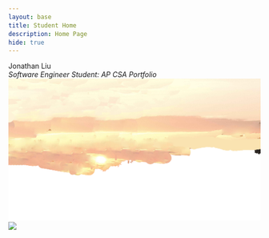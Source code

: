 ```yaml
---
layout: base
title: Student Home 
description: Home Page
hide: true
---
```

<link rel="stylesheet" href="style/home.css">
<div id="paralaxWrapper">
<div id="paralaxName">Jonathan Liu</div>
<i id="paralaxSubtitle">Software Engineer Student: AP CSA Portfolio</i>
<img src="images/homepara/sunsetpara.png">
<img src="images/homepara/roadpara.png" id="roadpara" style="z-index:2">
</div>
<div style="height:10000px"></div>
<script src="assets/js/homeParalax.js"></script>    